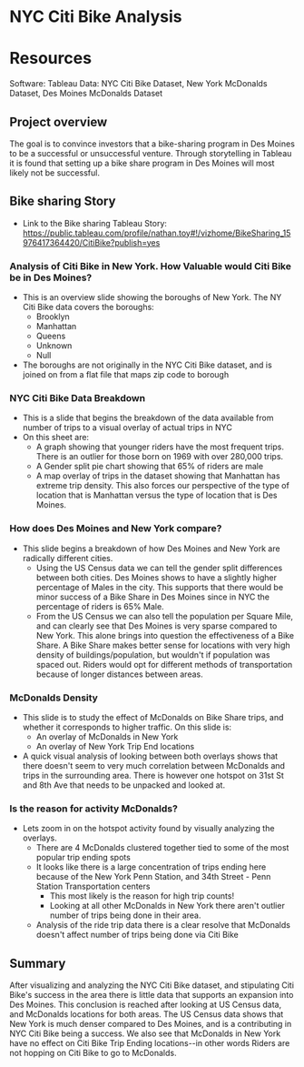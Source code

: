 # NYC Citi Bike Analysis

# Resources
Software: Tableau
Data: NYC Citi Bike Dataset, New York McDonalds Dataset, Des Moines McDonalds Dataset

## Project overview
  The goal is to convince investors that a bike-sharing program in Des Moines to be a successful or unsuccessful venture. Through storytelling in Tableau it is found that setting up a bike share program in Des Moines will most likely not be successful. 
  
## Bike sharing Story
  * Link to the Bike sharing Tableau Story: https://public.tableau.com/profile/nathan.toy#!/vizhome/BikeSharing_15976417364420/CitiBike?publish=yes
  
### Analysis of Citi Bike in New York. How Valuable would Citi Bike be in Des Moines? 
  * This is an overview slide showing the boroughs of New York. The NY Citi Bike data covers the boroughs: 
    * Brooklyn
    * Manhattan
    * Queens
    * Unknown
    * Null
  * The boroughs are not originally in the NYC Citi Bike dataset, and is joined on from a flat file that maps zip code to borough

### NYC Citi Bike Data Breakdown
  * This is a slide that begins the breakdown of the data available from number of trips to a visual overlay of actual trips in NYC
  * On this sheet are:
    * A graph showing that younger riders have the most frequent trips. There is an outlier for those born on 1969 with over 280,000 trips. 
    * A Gender split pie chart showing that 65% of riders are male
    * A map overlay of trips in the dataset showing that Manhattan has extreme trip density. This also forces our perspective of the type of location that is Manhattan versus the type of location that is Des Moines.
 
### How does Des Moines and New York compare? 
  * This slide begins a breakdown of how Des Moines and New York are radically different cities. 
    * Using the US Census data we can tell the gender split differences between both cities. Des Moines shows to have a slightly higher percentage of Males in the city. This supports that there would be minor success of a Bike Share in Des Moines since in NYC the percentage of riders is 65% Male. 
    * From the US Census we can also tell the population per Square Mile, and can clearly see that Des Moines is very sparse compared to New York. This alone brings into question the effectiveness of a Bike Share. A Bike Share makes better sense for locations with very high density of buildings/population, but wouldn't if population was spaced out. Riders would opt for different methods of transportation because of longer distances between areas. 
    
### McDonalds Density
  * This slide is to study the effect of McDonalds on Bike Share trips, and whether it corresponds to higher traffic. On this slide is:
    * An overlay of McDonalds in New York
    * An overlay of New York Trip End locations
  * A quick visual analysis of looking between both overlays shows that there doesn't seem to very much correlation between McDonalds and trips in the surrounding area. There is however one hotspot on 31st St and 8th Ave that needs to be unpacked and looked at. 

### Is the reason for activity McDonalds?
  * Lets zoom in on the hotspot activity found by visually analyzing the overlays. 
    * There are 4 McDonalds clustered together tied to some of the most popular trip ending spots
    * It looks like there is a large concentration of trips ending here because of the New York Penn Station, and 34th Street - Penn Station Transportation centers
      * This most likely is the reason for high trip counts!
      * Looking at all other McDonalds in New York there aren't outlier number of trips being done in their area. 
    * Analysis of the ride trip data there is a clear resolve that McDonalds doesn't affect number of trips being done via Citi Bike
    
## Summary
  After visualizing and analyzing the NYC Citi Bike dataset, and stipulating Citi Bike's success in the area there is little data that supports an expansion into Des Moines. This conclusion is reached after looking at US Census data, and McDonalds locations for both areas. The US Census data shows that New York is much denser compared to Des Moines, and is a contributing in NYC Citi Bike being a success. We also see that McDonalds in New York have no effect on Citi Bike Trip Ending locations--in other words Riders are not hopping on Citi Bike to go to McDonalds. 
      
      
  



